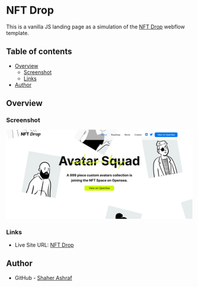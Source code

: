 # NFT Drop

This is a vanilla JS landing page as a simulation of the [NFT Drop](https://nft-drop.webflow.io/) webflow template.

## Table of contents

- [Overview](#overview)
  - [Screenshot](#screenshot)
  - [Links](#links)
- [Author](#author)

## Overview

### Screenshot

![](./dist/images/Screenshot.png)

### Links

- Live Site URL: [NFT Drop](https://nft-drop-pi.vercel.app/)

## Author

- GitHub - [Shaher Ashraf](https://github.com/the-goat7)
